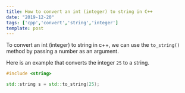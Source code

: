 ```yaml
---
title: How to convert an int (integer) to string in C++
date: "2019-12-20"
tags: ['cpp','convert','string','integer']
template: post
---
```


To convert an int (integer) to string in c++, we can use the `to_string()` method by passing a number as an argument.

Here is an example that converts the integer `25` to a string.

```cpp
#include <string>

std::string s = std::to_string(25);
```
